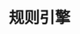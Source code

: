 ---
layout: docwithnav
assignees:
- ashvayka
title: 规则引擎
description: 使用 ThingsBoard 规则引擎进行物联网设备数据分析
redirect_to: "/docs/user-guide/rule-engine-2-0/re-getting-started/"
---